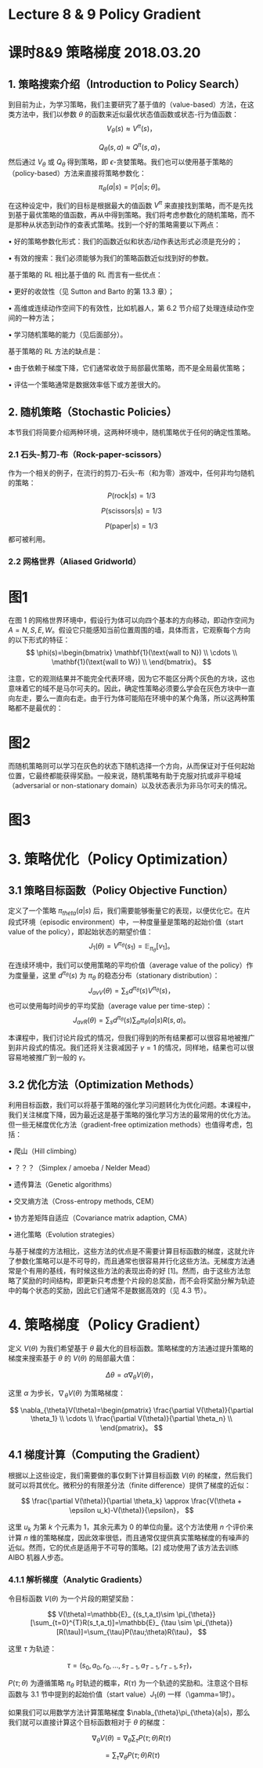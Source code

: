 # Lecture 8 & 9 Policy Gradient

# 课时8&9 策略梯度 2018.03.20

## 1. 策略搜索介绍（Introduction to Policy Search）

到目前为止，为学习策略，我们主要研究了基于值的（value-based）方法，在这类方法中，我们以参数 $\theta$ 的函数来近似最优状态值函数或状态-行为值函数：
$$
V_{\theta}(s)\approx V^{\pi}(s)，
$$

$$
Q_{\theta}(s,a)\approx Q^{\pi}(s,a)，
$$
然后通过 $V_{\theta}$ 或 $Q_{\theta}$ 得到策略，即 $\epsilon$-贪婪策略。我们也可以使用基于策略的（policy-based）方法来直接将策略参数化：
$$
\pi_{\theta}(a|s)=\mathbb{P}[a|s;\theta]。
$$

在这种设定中，我们的目标是根据最大的值函数 $V^{\pi}$ 来直接找到策略，而不是先找到基于最优策略的值函数，再从中得到策略。我们将考虑参数化的随机策略，而不是那种从状态到动作的查表式策略。找到一个好的策略需要以下两点：

$\bullet$ 好的策略参数化形式：我们的函数近似和状态/动作表达形式必须是充分的；

$\bullet$ 有效的搜索：我们必须能够为我们的策略函数近似找到好的参数。

基于策略的 RL 相比基于值的 RL 而言有一些优点：

$\bullet$ 更好的收敛性（见 Sutton and Barto 的第 13.3 章）；

$\bullet$ 高维或连续动作空间下的有效性，比如机器人，第 6.2 节介绍了处理连续动作空间的一种方法；

$\bullet$ 学习随机策略的能力（见后面部分）。

基于策略的 RL 方法的缺点是：

$\bullet$ 由于依赖于梯度下降，它们通常收敛于局部最优策略，而不是全局最优策略；

$\bullet$ 评估一个策略通常是数据效率低下或方差很大的。

## 2. 随机策略（Stochastic Policies）

本节我们将简要介绍两种环境，这两种环境中，随机策略优于任何的确定性策略。

### 2.1 石头-剪刀-布（Rock-paper-scissors）

作为一个相关的例子，在流行的剪刀-石头-布（和为零）游戏中，任何非均匀随机的策略：
$$
P(\text{rock}|s)=1/3
$$

$$
P(\text{scissors}|s)=1/3
$$

$$
P(\text{paper}|s)=1/3
$$
都可被利用。

### 2.2 网格世界（Aliased Gridworld）

# 图1

在图 1 的网格世界环境中，假设行为体可以向四个基本的方向移动，即动作空间为 $A={N,S,E,W}$。假设它只能感知当前位置周围的墙，具体而言，它观察每个方向的以下形式的特征：
$$
\phi(s)=\begin{bmatrix} \mathbf{1}(\text{wall to N}) \\ \cdots \\ \mathbf{1}(\text{wall to W}) \\ \end{bmatrix}。
$$

注意，它的观测结果并不能完全代表环境，因为它不能区分两个灰色的方块，这也意味着它的域不是马尔可夫的。因此，确定性策略必须要么学会在灰色方块中一直向左走，要么一直向右走。由于行为体可能陷在环境中的某个角落，所以这两种策略都不是最优的：

# 图2

而随机策略则可以学习在灰色的状态下随机选择一个方向，从而保证对于任何起始位置，它最终都能获得奖励。一般来说，随机策略有助于克服对抗或非平稳域（adversarial or non-stationary domain）以及状态表示为非马尔可夫的情况。

# 图3

# 3. 策略优化（Policy Optimization）

## 3.1 策略目标函数（Policy Objective Function）

定义了一个策略 $\pi_{theta}(a|s)$ 后，我们需要能够衡量它的表现，以便优化它。在片段式环境（episodic environment）中，一种度量量是策略的起始价值（start value of the policy），即起始状态的期望价值：
$$
J_1(\theta)=V^{\pi_{\theta}}(s_1)=\mathbb{E}_ {\pi_{\theta}}[v_1]。
$$

在连续环境中，我们可以使用策略的平均价值（average value of the policy）作为度量量，这里 $d^{\pi_{\theta}}(s)$ 为 $\pi_{\theta}$ 的稳态分布（stationary distribution）：
$$
J_{avV}(\theta)=\sum_s d^{\pi_{\theta}}(s)V^{\pi_{\theta}}(s)，
$$
也可以使用每时间步的平均奖励（average value per time-step）：
$$
J_{avR}(\theta)=\sum_s d^{\pi_{\theta}}(s) \sum_a \pi_{\theta}(a|s)R(s,a)。
$$

本课程中，我们讨论片段式的情况，但我们得到的所有结果都可以很容易地被推广到非片段式的情况。我们还将关注衰减因子 $\gamma=1$ 的情况，同样地，结果也可以很容易地被推广到一般的 $\gamma$。

## 3.2 优化方法（Optimization Methods）

利用目标函数，我们可以将基于策略的强化学习问题转化为优化问题。本课程中，我们关注梯度下降，因为最近这是基于策略的强化学习方法的最常用的优化方法。但一些无梯度优化方法（gradient-free optimization methods）也值得考虑，包括：

$\bullet$ 爬山（Hill climbing）

$\bullet$ ？？？（Simplex / amoeba / Nelder Mead）

$\bullet$ 遗传算法（Genetic algorithms）

$\bullet$ 交叉熵方法（Cross-entropy methods, CEM）

$\bullet$ 协方差矩阵自适应（Covariance matrix adaption, CMA）

$\bullet$ 进化策略（Evolution strategies）

与基于梯度的方法相比，这些方法的优点是不需要计算目标函数的梯度，这就允许了参数化策略可以是不可导的，而且通常也很容易并行化这些方法。无梯度方法通常是个有用的基线，有时候这些方法的表现出奇的好 [1]。然而，由于这些方法忽略了奖励的时间结构，即更新只考虑整个片段的总奖励，而不会将奖励分解为轨迹中的每个状态的奖励，因此它们通常不是数据高效的（见 4.3 节）。

# 4. 策略梯度（Policy Gradient）

定义 $V(\theta)$ 为我们希望基于 $\theta$ 最大化的目标函数。策略梯度的方法通过提升策略的梯度来搜索基于 $\theta$ 的 $V(\theta)$ 的局部最大值：

$$
\Delta\theta=\alpha\nabla_{\theta}V(\theta)，
$$

这里 $\alpha$ 为步长，$\nabla_{\theta}V(\theta)$ 为策略梯度：

$$
\nabla_{\theta}V(\theta)=\begin{pmatrix} \frac{\partial V(\theta)}{\partial \theta_1} \\ \cdots \\ \frac{\partial V(\theta)}{\partial \theta_n} \\ \end{pmatrix}。
$$

## 4.1 梯度计算（Computing the Gradient）

根据以上这些设定，我们需要做的事仅剩下计算目标函数 $V(\theta)$ 的梯度，然后我们就可以将其优化。微积分的有限差分法（finite difference）提供了梯度的近似：

$$
\frac{\partial V(\theta)}{\partial \theta_k} \approx \frac{V(\theta + \epsilon u_k)-V(\theta)}{\epsilon}，
$$

这里 $u_k$ 为第 $k$ 个元素为 $1$，其余元素为 $0$ 的单位向量。这个方法使用 $n$ 个评价来计算 $n$ 维的策略梯度，因此效率很低，而且通常仅提供真实策略梯度的有噪声的近似。然而，它的优点是适用于不可导的策略。[2] 成功使用了该方法去训练 AIBO 机器人步态。

### 4.1.1 解析梯度（Analytic Gradients）

令目标函数 $V(\theta)$ 为一个片段的期望奖励：

$$
V(\theta)=\mathbb{E}_ {(s_t,a_t)\sim \pi_{\theta}}[\sum_{t=0}^{T}R(s_t,a_t)]=\mathbb{E}_ {\tau \sim \pi_{\theta}}[R(\tau)]=\sum_{\tau}P(\tau;\theta)R(\tau)，
$$

这里 $\tau$ 为轨迹：

$$
\tau=(s_0,a_0,r_0,...,s_{T-1},a_{T-1},r_{T-1},s_T)，
$$

$P(\tau;\theta)$ 为遵循策略 $\pi_{\theta}$ 时轨迹的概率，$R(\tau)$ 为一个轨迹的奖励和。注意这个目标函数与 3.1 节中提到的起始价值（start value）$J_1(\theta)$ 一样（\gamma=1时）。

如果我们可以用数学方法计算策略梯度 $\nabla_{\theta}\pi_{\theta}(a|s)，那么我们就可以直接计算这个目标函数相对于 $\theta$ 的梯度：

$$
\nabla_{\theta}V(\theta)=\nabla_{\theta} \sum_{\tau}P(\tau;\theta)R(\tau)
\tag{1}
$$

$$
=\sum_{\tau}\nabla_{\theta}P(\tau;\theta)R(\tau)
\tag{2}
$$